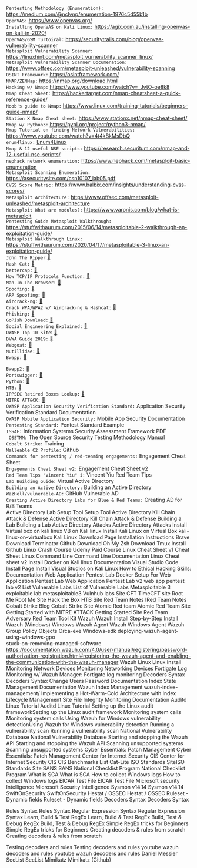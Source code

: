 `Pentesting Methodology (Enumeration):` https://medium.com/@nclvnp/enumeration-1976c5d55b1b <br>
`OpenVAS:` https://www.openvas.org/ <br>
`Installing OpenVAS on Kali Linux:` https://agix.com.au/installing-openvas-on-kali-in-2020/ <br>
`OpenVAS/GSM Turtoiral:`  https://securitytrails.com/blog/openvas-vulnerability-scanner <br>
`Metasploit Vulnerability Scanner:` https://linuxhint.com/metasploit_vurnerability_scanner_linux/ <br>
`Metasploit Vulnerability Scanner Documenation:` https://www.offsec.com/metasploit-unleashed/vulnerability-scanning <br>
`OSINT Framework:` https://osintframework.com/ <br>
`NMAP/ZENMap:` https://nmap.org/download.html <br>
`Hacking w/ Nmap:` https://www.youtube.com/watch?v=_JvtO-oe8k8 <br>
`Nmap Cheat Sheet:` https://hackertarget.com/nmap-cheatsheet-a-quick-reference-guide/ <br>
`Noob's guide to Nmap:` https://www.linux.com/training-tutorials/beginners-guide-nmap/ <br>
`Station X Nmap Cheat sheet:` https://www.stationx.net/nmap-cheat-sheet/ <br>
`Nmap w/ Python3:` https://pypi.org/project/python3-nmap/ <br>
`Nmap Tutorial on finding Network Vulnerabilities:` https://www.youtube.com/watch?v=4t4kBkMsDbQ <br>
`enum4linux:` [Enum4Linux](https://labs.portcullis.co.uk/tools/enum4linux/#:~:text=Enum4linux%20is%20a%20tool%20for,%2C%20rpclient%2C%20net%20and%20nmblookup.url) <br>
`Nmap & 12 useful NSE scripts:` https://research.securitum.com/nmap-and-12-useful-nse-scripts/ <br>
`nephack network enumeration:` https://www.nephack.com/metasploit-basic-enumeration <br>
`Metasploit Scanning Enumeration:` https://asecuritysite.com/csn10107_lab05.pdf <br>
`CVSS Score Metric:` https://www.balbix.com/insights/understanding-cvss-scores/ <br>
`Metasploit Architecture:` https://www.offsec.com/metasploit-unleashed/metasploit-architecture <br>
`Metasploit What are modules?:` https://www.varonis.com/blog/what-is-metasploit <br>
`Pentesting Guide Metasploit Walkthrough:` https://stuffwithaurum.com/2015/06/14/metasploitable-2-walkthrough-an-exploitation-guide/ <br>
`Metasploit Walkthrough Linux:` https://stuffwithaurum.com/2020/04/17/metasploitable-3-linux-an-exploitation-guide/ <br>
`John The Ripper` [🔗](https://countuponsecurity.files.wordpress.com/2016/09/jtr-cheat-sheet.pdf&ved=2ahUKEwiyuLm5vOLuAhVhu1kKHZOhDxAQFjAAegQIARAB&usg=AOvVaw3pcj4E387RoazPnuRH7LDTu)<br>
`Hash Cat:` [🔗](https://www.blackhillsinfosec.com/wp-content/uploads/2020/09/HashcatCheatSheet.v2018.1b.pdf) <br>
`bettercap:` [🔗](https://www.bettercap.org/) <br>
`How TCP/IP Protocols Function:` [🔗](https://docs.oracle.com/cd/E18752_01/html/816-4554/ipov-29.html) <br>
`Man-In-The-Browser:` [🔗](https://doubleoctopus.com/security-wiki/threats-and-tools/man-in-the-browser-attack/) <br>
`Spoofing:` [🔗](https://www.cyberpunk.rs/whats-spoofing-and-how-to-defend-agai) <br>
`ARP Spoofing:` [🔗](https://huzeifabhai.blogspot.com/2011/08/arp-spoofing-explained.html) <br>
`Aircrack-ng:` [🔗](https://www.aircrack-ng.org/doku.php?id=cracking_wpa) <br>
`Crack WPA/WPA2 w/ Aircrack-ng & Hashcat:` [🔗](https://medium.com/@brannondorsey/crack-wpa-wpa2-wi-fi-routers-with-aircrack-ng-and-hashcat-a5a5d3ffea46) <br>
`Phishing:` [🔗](https://www.ired.team/offensive-security/initial-access/phishing-with-gophish-and-digitalocean) <br>
`GoPish Download:` [🔗](https://github.com/gophish/gophish/releases) <br>
`Social Engineering Explained:` [🔗](https://www.tripwire.com/state-of-security/5-social-engineering-attacks-to-watch-out-for)  <br>
`OWASP Top 10 Site`: [🔗](https://owasp.org/www-project-top-ten/) <br>
`DVWA Guide 2019:` [🔗](https://github.com/keewenaw/dvwa-guide-2019/tree/master/low) <br>
`Webgoat:`  [🔗](https://offensivehack.wordpress.com/2018/07/17/webgoat-walkthrough/) <br>
`Mutillidae:` [🔗](https://matrixlabsblog.wordpress.com/2019/04/14/owasp-mutillidae-walkthrough/) <br>
`Bwapp:` [🔗](https://jaiguptanick.github.io/Blog/blog/Walkthrough_of_bWAPP_solutions_A1_injection_writeups/) <br>


`Bwapp2:` [🔗](https://jaiguptanick.github.io/Blog/blog/Walkthrough_of_bWAPP_solutions_A4_Insecure_Direct_Object_References_writeups/) <br>
`Portswigger:` [🔗](https://portswigger.net/web-security/all-labs) <br>
`Python:` [🔗](https://github.com/wilfredinni/python-cheatsheet)  <br>
`HTB:` [🔗](https://www.youtube.com/c/ippsec/videos) <br>
`IPPSEC Retired Boxes Lookup:` [🔗](https://ippsec.rocks/?) <br>
`MITRE ATT&CK:` [🔗](https://attack.mitre.org/) <br>
`OWASP Application Security Verification Standard:` Application Security Verification Standard Documentation <br>
`OWASP Mobile Application Security:` Mobile App Security Documentation <br>
`Pentesting Standard:` Pentest Standard Example <br>
`ISSAF:` Information Systems Security Assessment Framework PDF <br>
` OSSTMM:` The Open Source Security Testing Methodology Manual <br>
`Cobalt Strike:` Training <br>
`Malleable C2 Profile:` Github <br>
`Commands for pentesting / red-teaming engagements:` Engagement Cheat Sheet <br>
`Engagements Cheat Sheet v2:` Engagement Cheat Sheet v2 <br>
`Red Team Tips "Vincent Yiu" i:` Vincent Yiu Red Team Tips <br>
`Lab Building Guide:` Virtual Active Directory <br>
`Building an Active Directory:` Building an Active Directory <br>
`WazHell/vulnerable-AD:` GitHub Vulnerable AD <br>
`Creating Active Directory Labs for Blue & Red Teams:` Creating AD for R/B Teams <br>
Active Directory Lab Setup Tool Setup Tool
Active Directory Kill Chain Attack & Defense Active Directory Kill Chain Attack & Defense
Building a Lab Building a Lab
Active Directory Attacks Active Directory Attacks
Install Virtual box on kali linux VB on Kali linux
Install Kali Linux on Virtual Box kali-linux-on-virtualbox
Kali Linux Download Page Installation Instructions
Brave Download
Terminator Github Download
Oh My Zsh Download
Tmux Install Github
Linux Crash Course Udemy Paid Course
Linux Cheat Sheet v1 Cheat Sheet 
Linux Command Line Command Line Documentation 
Linux Cheat sheet v2
Install Docker on Kali linux Documentation 
Visual Studio Code Install Page
Install Visual Studios on Kali Linux How to 
Ethical Hacking Skills: Documentation 
Web Application Pentest Lab Docker Setup For Web Application Pentest Lab
Web Application Pentest Lab v2 web app pentest lab v2 
List Vulnerable Labs List of Vulnerable Labs
Metasploitable 3 exploitable lab metasploitable3
Vulnhub labs Site
CFT TimeCFT site
Root Me Root Me Site
Hack the Box HTB Site
Red Team Notes IRed Team Notes 
Cobalt Strike Blog Cobalt Strike Site 
Atomic Red team Atomic Red Team Site
Getting Started with MITRE ATT&CK Getting Started Site
Red Team Adversary  Red Team Tool Kit 
Wazuh Wazuh Install        Step-by-Step Install
Wazuh (Windows) Windows Wazuh Agent  Wazuh Windows Agent 
Wazuh Group Policy Objects Orca-exe  Windows-sdk  deploying-wazuh-agent-using-windows-gpo  
stuck-on-removing-managed-software
https://documentation.wazuh.com/4.0/user-manual/registering/password-authorization-registration.html#registering-the-wazuh-agent-and-enabling-the-communication-with-the-wazuh-manager
Wazuh Linux Linux Install 
Monitoring Network Devices Monitoring Networking Devices
Fortigate Log Monitoring w/ Wazuh Manager: Fortigate log monitoring 
Decoders Syntax Decoders Syntax
Change Users Password Documentation
Index State Management Documentation 
Wazuh Index Management wazuh-index-management/
Implementing a Hot-Warm-Cold Architecture with Index Lifecycle Management Site
File Integrity Monitoring Documentation
Auditd Linux Tutorial Auditd Linux Tutorial
Setting up the Linux audit frameworkSetting up the Linux audit framework
Monitoring system calls Monitoring system calls
Using Wazuh for Windows vulnerability detectionUsing Wazuh for Windows vulnerability detection
Running a vulnerability scan  Running a vulnerability scan
National Vulnerability Database National Vulnerability Database
Starting and stopping the Wazuh API Starting and stopping the Wazuh API
Scanning unsupported systems Scanning unsupported systems
Cyber Essentials: Patch Management Cyber Essentials: Patch Management
Center for Internet Security CIS Center for Internet Security CIS CIS Benchmarks List  Cat-Lite
ISO Standards SiteISO Standards Site
SANS SANS
National Checklist Program National Checklist Program
What is SCA What is SCA
How to collect Windows logs  How to collect Windows logs
EICAR Test File  EICAR Test File
Microsoft security Intelligence Microsoft Security Intelligence
Sysmon v14.14 Sysmon v14.14
SwiftOnSecurity SwiftOnSecurity
Hestat / OSSEC  Hestat / OSSEC
Ruleset - Dynamic fields Ruleset - Dynamic fields
Decoders Syntax Decoders Syntax  


Rules Syntax Rules Syntax 
Regular Expression Syntax Regular Expression Syntax 
Learn, Build & Test RegEx  Learn, Build & Test RegEx
Build, Test & Debug RegEx Build, Test & Debug RegEx 
Simple RegEx tricks for Beginners Simple RegEx tricks for Beginners 
Creating decoders & rules from scratch Creating decoders & rules from scratch 


Testing decoders and rules Testing decoders and rules 
youtube wazuh decoders and rules  youtube wazuh decoders and rules
Daniel Messier SecList  SecList 
Mimikatz Mimikatz (Github)
